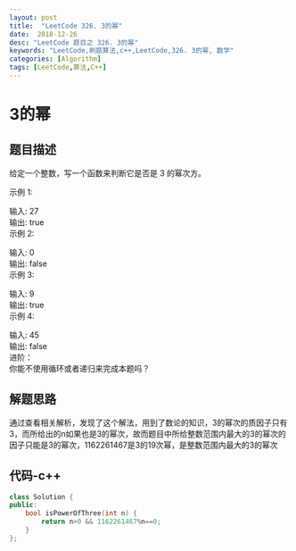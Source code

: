 ```yaml
---
layout: post
title:  "LeetCode 326. 3的幂"
date:  2018-12-26
desc: "LeetCode 题目之 326. 3的幂"
keywords: "LeetCode,刷题算法,c++,LeetCode,326. 3的幂, 数学"
categories: [Algorithm]
tags: [LeetCode,算法,C++]
---
```

# 3的幂

## 题目描述

给定一个整数，写一个函数来判断它是否是 3 的幂次方。

示例 1:

输入: 27<br />
输出: true<br />
示例 2:<br />

输入: 0<br />
输出: false<br />
示例 3:<br />

输入: 9<br />
输出: true<br />
示例 4:<br />

输入: 45<br />
输出: false<br />
进阶：<br />
你能不使用循环或者递归来完成本题吗？<br />

## 解题思路

通过查看相关解析，发现了这个解法，用到了数论的知识，3的幂次的质因子只有3，而所给出的n如果也是3的幂次，故而题目中所给整数范围内最大的3的幂次的因子只能是3的幂次，1162261467是3的19次幂，是整数范围内最大的3的幂次


## 代码-c++

```cpp
class Solution {
public:
    bool isPowerOfThree(int n) {
        return n>0 && 1162261467%n==0;
    }
};
```